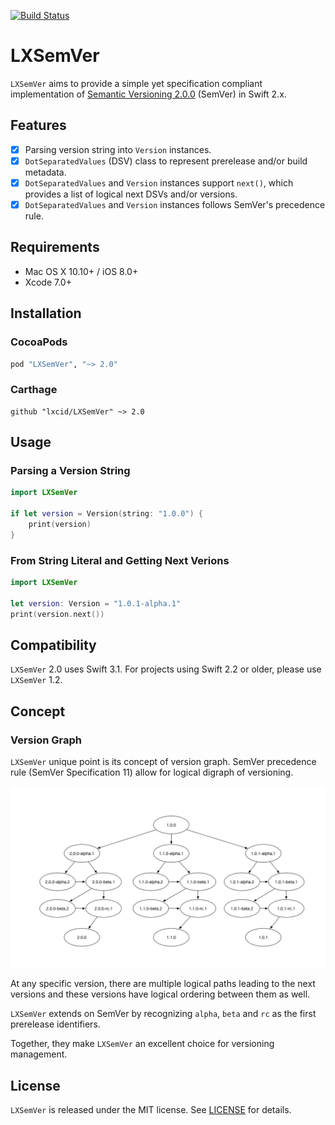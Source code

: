 [![Build Status](https://travis-ci.org/trifia/LXSemVer.svg?branch=master)](https://travis-ci.org/trifia/LXSemVer)

# LXSemVer

`LXSemVer` aims to provide a simple yet specification compliant implementation of [Semantic Versioning 2.0.0](http://semver.org/) (SemVer) in Swift 2.x.

## Features

- [x] Parsing version string into `Version` instances.
- [x] `DotSeparatedValues` (DSV) class to represent prerelease and/or build metadata.
- [x] `DotSeparatedValues` and `Version` instances support `next()`, which provides a list of logical next DSVs and/or versions.
- [x] `DotSeparatedValues` and `Version` instances follows SemVer's precedence rule.

## Requirements

- Mac OS X 10.10+ / iOS 8.0+
- Xcode 7.0+

## Installation

### CocoaPods

```ruby
pod "LXSemVer", "~> 2.0"
```

### Carthage

```
github "lxcid/LXSemVer" ~> 2.0
```

## Usage

### Parsing a Version String

```swift
import LXSemVer

if let version = Version(string: "1.0.0") {
	print(version)
}
```

### From String Literal and Getting Next Verions

```swift
import LXSemVer

let version: Version = "1.0.1-alpha.1"
print(version.next())
```

## Compatibility

`LXSemVer` 2.0 uses Swift 3.1. For projects using Swift 2.2 or older, please use `LXSemVer` 1.2.

## Concept

### Version Graph

`LXSemVer` unique point is its concept of version graph. SemVer precedence rule (SemVer Specification 11) allow for logical digraph of versioning.

![Version Graph](images/version-graph.png)

At any specific version, there are multiple logical paths leading to the next versions and these versions have logical ordering between them as well.

`LXSemVer` extends on SemVer by recognizing `alpha`, `beta` and `rc` as the first prerelease identifiers.

Together, they make `LXSemVer` an excellent choice for versioning management.

## License

`LXSemVer` is released under the MIT license. See [LICENSE](LICENSE) for details.
